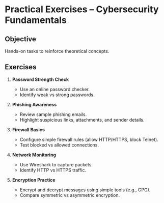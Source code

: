 # Practical Exercises – Cybersecurity Fundamentals

## Objective
Hands-on tasks to reinforce theoretical concepts.

## Exercises
1. **Password Strength Check**
   - Use an online password checker.
   - Identify weak vs strong passwords.

2. **Phishing Awareness**
   - Review sample phishing emails.
   - Highlight suspicious links, attachments, and sender details.

3. **Firewall Basics**
   - Configure simple firewall rules (allow HTTP/HTTPS, block Telnet).
   - Test blocked vs allowed connections.

4. **Network Monitoring**
   - Use Wireshark to capture packets.
   - Identify HTTP vs HTTPS traffic.

5. **Encryption Practice**
   - Encrypt and decrypt messages using simple tools (e.g., GPG).
   - Compare symmetric vs asymmetric encryption.
